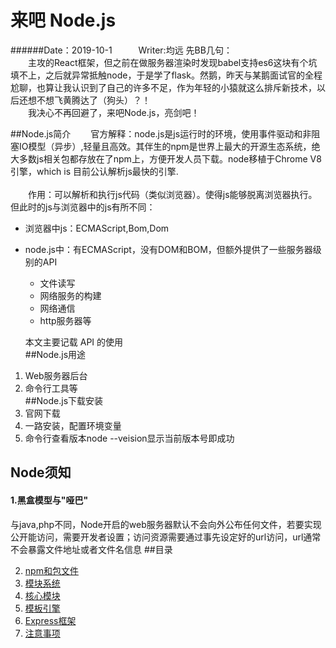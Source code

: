 # 来吧 Node.js
######Date：2019-10-1　　　Writer:均远
先BB几句：  
　　主攻的React框架，但之前在做服务器渲染时发现babel支持es6这块有个坑填不上，之后就异常抵触node，于是学了flask。然鹅，昨天与某鹅面试官的全程尬聊，也算让我认识到了自己的许多不足，作为年轻的小猿就这么排斥新技术，以后还想不想飞黄腾达了（狗头）？！  
　　我决心不再回避了，来吧Node.js，亮剑吧！  
  
##Node.js简介
　　官方解释：node.js是js运行时的环境，使用事件驱动和非阻塞IO模型（异步）,轻量且高效。其伴生的npm是世界上最大的开源生态系统，绝大多数js相关包都存放在了npm上，方便开发人员下载。node移植于Chrome V8引擎，which is 目前公认解析js最快的引擎.<br>  
　　作用：可以解析和执行js代码（类似浏览器）。使得js能够脱离浏览器执行。但此时的js与浏览器中的js有所不同：  
* 浏览器中js：ECMAScript,Bom,Dom  
* node.js中：有ECMAScript，没有DOM和BOM，但额外提供了一些服务器级别的API  
  * 文件读写  
  * 网络服务的构建
  * 网络通信  
  * http服务器等　　
  
  本文主要记载 API 的使用  
##Node.js用途  
1. Web服务器后台  
2. 命令行工具等  
##Node.js下载安装  
1. 官网下载  
2. 一路安装，配置环境变量  
3. 命令行查看版本node --veision显示当前版本号即成功

## Node须知  
#### 1.黑盒模型与"哑巴"  
与java,php不同，Node开启的web服务器默认不会向外公布任何文件，若要实现公开能访问，需要开发者设置；访问资源需要通过事先设定好的url访问，url通常不会暴露文件地址或者文件名信息 
##目录
  
2. [npm和包文件](npm_package.md)
3. [模块系统](mokuai.md) 
4. [核心模块](1.main.md)
5. [模板引擎](2.art-template.md)  
6. [Express框架](express.md) 
100. [注意事项](attention.md)  